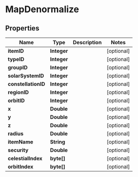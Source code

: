 
# MapDenormalize

## Properties
Name | Type | Description | Notes
------------ | ------------- | ------------- | -------------
**itemID** | **Integer** |  |  [optional]
**typeID** | **Integer** |  |  [optional]
**groupID** | **Integer** |  |  [optional]
**solarSystemID** | **Integer** |  |  [optional]
**constellationID** | **Integer** |  |  [optional]
**regionID** | **Integer** |  |  [optional]
**orbitID** | **Integer** |  |  [optional]
**x** | **Double** |  |  [optional]
**y** | **Double** |  |  [optional]
**z** | **Double** |  |  [optional]
**radius** | **Double** |  |  [optional]
**itemName** | **String** |  |  [optional]
**security** | **Double** |  |  [optional]
**celestialIndex** | **byte[]** |  |  [optional]
**orbitIndex** | **byte[]** |  |  [optional]



